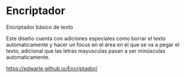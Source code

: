 # Encriptador
Encriptador básico de texto

Este diseño cuenta con adiciones especiales como borrar el texto automaticamente y hacer un 
focus en el área en el que se va a pegar el texto, adicional que las letras mayusculas pasan a ser minúsculas automaticamente.

https://edwarle.github.io/Encriptador/

